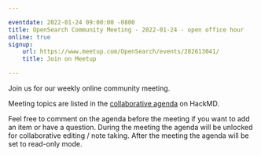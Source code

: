 ```yaml
---

eventdate: 2022-01-24 09:00:00 -0800
title: OpenSearch Community Meeting - 2022-01-24 - open office hour
online: true
signup:
    url: https://www.meetup.com/OpenSearch/events/282613041/
    title: Join on Meetup

---
```


Join us for our weekly online community meeting.

Meeting topics are listed in the [collaborative agenda](https://hackmd.io/@HmdZWaVnQU6M8icdvC5TwQ/SJ9a9eYcK?both=) on HackMD.

Feel free to comment on the agenda before the meeting if you want to add an item or have a question.
During the meeting the agenda will be unlocked for collaborative editing / note taking. After the meeting the agenda will be set to read-only mode.
